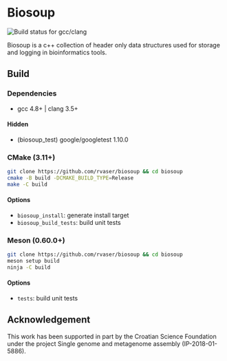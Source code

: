# Biosoup

![Build status for gcc/clang](https://github.com/rvaser/biosoup/actions/workflows/biosoup.yml/badge.svg)

Biosoup is a c++ collection of header only data structures used for storage and logging in bioinformatics tools.

## Build

### Dependencies

- gcc 4.8+ | clang 3.5+

#### Hidden
- (biosoup_test) google/googletest 1.10.0

### CMake (3.11+)

```bash
git clone https://github.com/rvaser/biosoup && cd biosoup
cmake -B build -DCMAKE_BUILD_TYPE=Release
make -C build
```

#### Options

- `biosoup_install`: generate install target
- `biosoup_build_tests`: build unit tests

### Meson (0.60.0+)

```bash
git clone https://github.com/rvaser/biosoup && cd biosoup
meson setup build
ninja -C build
```

#### Options

- `tests`: build unit tests

## Acknowledgement

This work has been supported in part by the Croatian Science Foundation under the project Single genome and metagenome assembly (IP-2018-01-5886).
